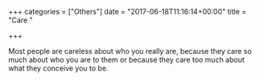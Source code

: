 +++
categories = ["Others"]
date = "2017-06-18T11:16:14+00:00"
title = "Care "

+++


Most people are careless about who you really are, because they care so much about who you are to them or because they care too much about what they conceive you to be.